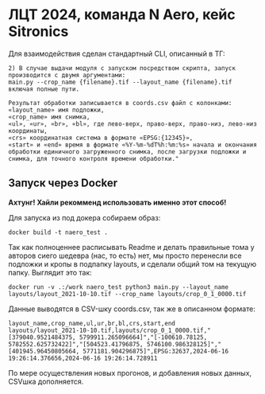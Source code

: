 # ЛЦТ 2024, команда N Aero, кейс Sitronics

Для взаимодействия сделан стандартный CLI, описанный в ТГ:

```
2) В случае выдачи модуля с запуском посредством скрипта, запуск производится с двумя аргументами: 
main.py --crop_name {filename}.tif --layout_name {filename}.tif  включая полные пути. 

Результат обработки записывается в coords.csv файл с колонками: 
«layout_name» имя подложки,
«crop_name» имя снимка,  
«ul», «ur», «br», «bl», где лево-верх, право-верх, право-низ, лево-низ координаты, 
«crs» координатная система в формате «EPSG:{12345}», 
«start» и «end» время в формате «%Y-%m-%dT%h:%m:%s» начала и окончания обработки единичного загруженного снимка, после загрузки подложки и снимка, для точного контроля времени обработки."
```

## Запуск через Docker

**Ахтунг! Хайли рекомменд использовать именно этот способ!**

Для запуска из под докера собираем образ:

```
docker build -t naero_test .
```

Так как полноценнее расписывать Readme и делать правильные тома у авторов сиего шедевра (нас, то есть) нет, мы просто перенесли все подложки и кропы в подпапку layouts, и сделали общий том на текущую папку. Выглядит это так:

```
docker run -v .:/work naero_test python3 main.py --layout_name layouts/layout_2021-10-10.tif --crop_name layouts/crop_0_1_0000.tif
```

Данные выводятся в CSV-шку coords.csv, так же в описанном формате:

```csv
layout_name,crop_name,ul,ur,br,bl,crs,start,end
layouts/layout_2021-10-10.tif,layouts/crop_0_1_0000.tif,"[379040.9521484375, 5799911.265096664]","[-100610.78125, 5782552.625732422]","[504523.41796875, 5746100.986328125]","[401945.96450805664, 5771181.904296875]",EPSG:32637,2024-06-16 19:26:14.376656,2024-06-16 19:26:14.728911
```

По мере осуществления новых прогонов, и добавления новых данных, CSVшка дополняется.